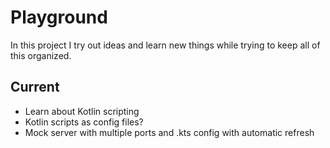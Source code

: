 # Playground

In this project I try out ideas and learn new things while trying to keep all of this organized.

## Current

- Learn about Kotlin scripting
- Kotlin scripts as config files?
- Mock server with multiple ports and .kts config with automatic refresh 
